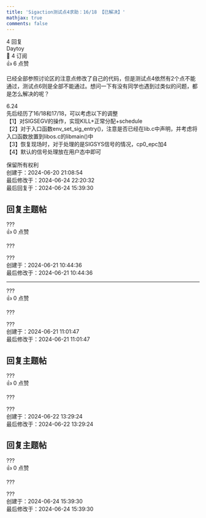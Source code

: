 ```yaml
---
title: 'Sigaction测试点4求助：16/18 【已解决】'
mathjax: true
comments: false
---
```

<div class="post-info">4 回复</div>

<div id="reply-0" class="reply">
<div class="reply-header">
<span>Daytoy</span>
<div class="reply-badges"><div class="badge badge-subscribes">&#x1F516;&#xFE0E; 4 订阅</div><div class="badge badge-likes">&#x1F44D;&#xFE0E; 6 点赞</div></div>
</div>
<div class="reply-text">

已经全部参照讨论区的注意点修改了自己的代码，但是测试点4依然有2个点不能通过，测试点6则是全部不能通过。想问一下有没有同学也遇到过类似的问题，都是怎么解决的呢？

6.24<br>
先后经历了16/18和17/18，可以考虑以下的调整<br>
【1】对SIGSEGV的操作，实现KILL+正常分配+schedule<br>
【2】对于入口函数env_set_sig_entry()，注意是否已经在lib.c中声明，并考虑将入口函数放置到libos.c的libmain()中<br>
【3】恢复现场时，对于处理的是SIGSYS信号的情况，cp0_epc加4<br>
【4】默认的信号处理放在用户态中即可

</div>
<div class="reply-footer">
<span>保留所有权利</span>
<div class="reply-datetime">
创建于：<time datetime="2024-06-20T21:08:54.500025+08:00" title="2024-06-20T21:08:54.500025+08:00">2024-06-20 21:08:54</time>
<br>最后修改于：<time datetime="2024-06-24T22:20:32.458089+08:00" title="2024-06-24T22:20:32.458089+08:00">2024-06-24 22:20:32</time>
<br>最后回复于：<time datetime="2024-06-24T15:39:30.524379+08:00" title="2024-06-24T15:39:30.524379+08:00">2024-06-24 15:39:30</time>
</div>
</div>
<div style="clear: both;"></div>
</div>

## 回复主题帖

<div id="reply-686" class="reply reply-l0">
<div class="reply-header">
<span>???</span>
<div class="reply-badges"><div class="badge">&#x1F44D;&#xFE0E; 0 点赞</div></div>
</div>
<div class="reply-text">

???

</div>
<div class="reply-footer">
<span>???</span>
<div class="reply-datetime">
<span>创建于：2024-06-21 10:44:36</span>
<br><span>最后修改于：2024-06-21 10:44:36</span>
</div>
</div>
<div style="clear: both;"></div>
</div>

<hr class="reply-separator">
<div id="reply-688" class="reply reply-l1">
<div class="reply-header">
<span>???</span>
<div class="reply-badges"><div class="badge">&#x1F44D;&#xFE0E; 0 点赞</div></div>
</div>
<div class="reply-text">

???

</div>
<div class="reply-footer">
<span>???</span>
<div class="reply-datetime">
<span>创建于：2024-06-21 11:01:47</span>
<br><span>最后修改于：2024-06-21 11:01:47</span>
</div>
</div>
<div style="clear: both;"></div>
</div>


## 回复主题帖

<div id="reply-720" class="reply reply-l0">
<div class="reply-header">
<span>???</span>
<div class="reply-badges"><div class="badge">&#x1F44D;&#xFE0E; 0 点赞</div></div>
</div>
<div class="reply-text">

???

</div>
<div class="reply-footer">
<span>???</span>
<div class="reply-datetime">
<span>创建于：2024-06-22 13:29:24</span>
<br><span>最后修改于：2024-06-22 13:29:24</span>
</div>
</div>
<div style="clear: both;"></div>
</div>


## 回复主题帖

<div id="reply-730" class="reply reply-l0">
<div class="reply-header">
<span>???</span>
<div class="reply-badges"><div class="badge">&#x1F44D;&#xFE0E; 0 点赞</div></div>
</div>
<div class="reply-text">

???

</div>
<div class="reply-footer">
<span>???</span>
<div class="reply-datetime">
<span>创建于：2024-06-24 15:39:30</span>
<br><span>最后修改于：2024-06-24 15:39:30</span>
</div>
</div>
<div style="clear: both;"></div>
</div>

